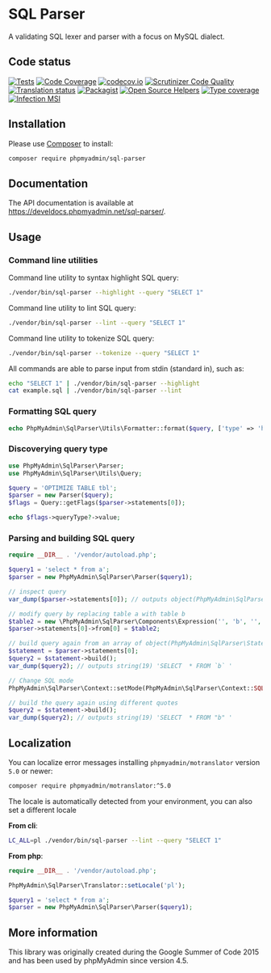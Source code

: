 # SQL Parser

A validating SQL lexer and parser with a focus on MySQL dialect.

## Code status

[![Tests](https://github.com/phpmyadmin/sql-parser/actions/workflows/tests.yml/badge.svg?branch=master)](https://github.com/phpmyadmin/sql-parser/actions/workflows/tests.yml?query=branch%3Amaster)
[![Code Coverage](https://scrutinizer-ci.com/g/phpmyadmin/sql-parser/badges/coverage.png?b=master)](https://scrutinizer-ci.com/g/phpmyadmin/sql-parser/?branch=master)
[![codecov.io](https://codecov.io/github/phpmyadmin/sql-parser/coverage.svg?branch=master)](https://codecov.io/github/phpmyadmin/sql-parser?branch=master)
[![Scrutinizer Code Quality](https://scrutinizer-ci.com/g/phpmyadmin/sql-parser/badges/quality-score.png?b=master)](https://scrutinizer-ci.com/g/phpmyadmin/sql-parser/?branch=master)
[![Translation status](https://hosted.weblate.org/widgets/phpmyadmin/-/svg-badge.svg)](https://hosted.weblate.org/engage/phpmyadmin/?utm_source=widget)
[![Packagist](https://img.shields.io/packagist/dt/phpmyadmin/sql-parser.svg)](https://packagist.org/packages/phpmyadmin/sql-parser)
[![Open Source Helpers](https://www.codetriage.com/phpmyadmin/sql-parser/badges/users.svg)](https://www.codetriage.com/phpmyadmin/sql-parser)
[![Type coverage](https://shepherd.dev/github/phpmyadmin/sql-parser/coverage.svg)](https://shepherd.dev/github/phpmyadmin/sql-parser)
[![Infection MSI](https://badge.stryker-mutator.io/github.com/phpmyadmin/sql-parser/master)](https://infection.github.io)

## Installation

Please use [Composer][1] to install:

```sh
composer require phpmyadmin/sql-parser
```

## Documentation

The API documentation is available at
<https://develdocs.phpmyadmin.net/sql-parser/>.

## Usage

### Command line utilities

Command line utility to syntax highlight SQL query:

```sh
./vendor/bin/sql-parser --highlight --query "SELECT 1"
```

Command line utility to lint SQL query:

```sh
./vendor/bin/sql-parser --lint --query "SELECT 1"
```

Command line utility to tokenize SQL query:

```sh
./vendor/bin/sql-parser --tokenize --query "SELECT 1"
```

All commands are able to parse input from stdin (standard in), such as:

```sh
echo "SELECT 1" | ./vendor/bin/sql-parser --highlight
cat example.sql | ./vendor/bin/sql-parser --lint
```

### Formatting SQL query

```php
echo PhpMyAdmin\SqlParser\Utils\Formatter::format($query, ['type' => 'html']);
```

### Discoverying query type

```php
use PhpMyAdmin\SqlParser\Parser;
use PhpMyAdmin\SqlParser\Utils\Query;

$query = 'OPTIMIZE TABLE tbl';
$parser = new Parser($query);
$flags = Query::getFlags($parser->statements[0]);

echo $flags->queryType?->value;
```

### Parsing and building SQL query

```php
require __DIR__ . '/vendor/autoload.php';

$query1 = 'select * from a';
$parser = new PhpMyAdmin\SqlParser\Parser($query1);

// inspect query
var_dump($parser->statements[0]); // outputs object(PhpMyAdmin\SqlParser\Statements\SelectStatement)

// modify query by replacing table a with table b
$table2 = new \PhpMyAdmin\SqlParser\Components\Expression('', 'b', '', '');
$parser->statements[0]->from[0] = $table2;

// build query again from an array of object(PhpMyAdmin\SqlParser\Statements\SelectStatement) to a string
$statement = $parser->statements[0];
$query2 = $statement->build();
var_dump($query2); // outputs string(19) 'SELECT  * FROM `b` '

// Change SQL mode
PhpMyAdmin\SqlParser\Context::setMode(PhpMyAdmin\SqlParser\Context::SQL_MODE_ANSI_QUOTES);

// build the query again using different quotes
$query2 = $statement->build();
var_dump($query2); // outputs string(19) 'SELECT  * FROM "b" '
```

## Localization

You can localize error messages installing `phpmyadmin/motranslator` version `5.0` or newer:

```sh
composer require phpmyadmin/motranslator:^5.0
```

The locale is automatically detected from your environment, you can also set a different locale

**From cli**:

```sh
LC_ALL=pl ./vendor/bin/sql-parser --lint --query "SELECT 1"
```

**From php**:

```php
require __DIR__ . '/vendor/autoload.php';

PhpMyAdmin\SqlParser\Translator::setLocale('pl');

$query1 = 'select * from a';
$parser = new PhpMyAdmin\SqlParser\Parser($query1);
```

## More information

This library was originally created during the Google Summer of Code 2015 and has been used by phpMyAdmin since version 4.5.

[1]:https://getcomposer.org/
